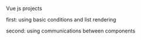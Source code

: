 Vue js projects 

first: using basic conditions and list rendering

second: using communications between components
